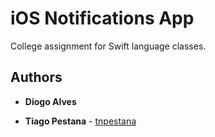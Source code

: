 # iOS Notifications App

College assignment for Swift language classes.

## Authors

* **Diogo Alves**

* **Tiago Pestana** - [tnpestana](https://github.com/tnpestana)
